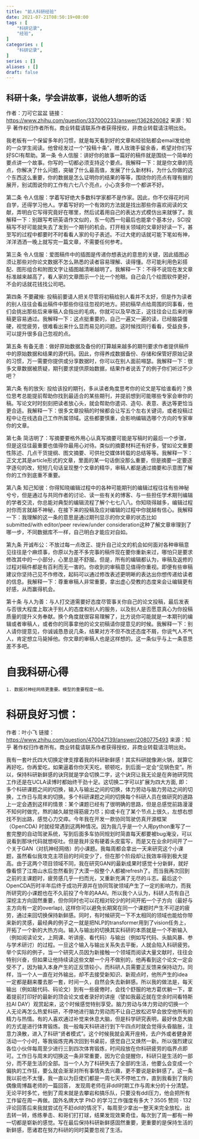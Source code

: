 ```yaml
---
title: "前人科研经验"
date: 2021-07-21T08:50:19+08:00
tags : [
    "科研记录",
    "经验",
]
categories : [
    "科研记录",
]
series : []
aliases : []
draft: false
---
```


## 科研十条，学会讲故事，说他人想听的话

作者：刀可它盆盆
链接：https://www.zhihu.com/question/337000233/answer/1362826082
来源：知乎
著作权归作者所有。商业转载请联系作者获得授权，非商业转载请注明出处。

我老板有一个保留多年的习惯，就是每天看到好的文章和经验贴都会email发给他的一众学生阅读。他曾经发过一个“投稿十条”，赠人玫瑰手留余香，希望对你们写好SCI有帮助。第一条    令人信服：讲好你的故事一篇好的稿件就是围绕一个简单的要点讲一个故事。你写的一切都必须支持这个要点。我解释一下：就是你文章的亮点，你解决了什么问题，突破了什么最高值，发展了什么新材料，为什么你做的这个东西这么重要，你的数据是怎么证明你的结果的等等，围绕你的亮点有理有据的展开，别试图说你的工作有六七八个亮点，小心贪多你一个都讲不好。

第二条 令人信服：学着写好绝大多数科学家都不是作家。因此，你不仅得花时间自学，还得学习他人。学着写好的一个有效的方法就是找出那些你喜欢阅读的文献，弄明白它写得究竟好在哪里，然后试着用自己的表达方式模仿出来就够了。我解释一下：别跟写考研英语作文似的，东一句西一句最后也能拿个基本分，SCI投稿写不好可能就失去了发到一个期刊的机会。打开相关领域的文章好好读一下，甚至写的过程中都要时不时看看人家的句子表述。不过大佬的话就可能下笔如有神，洋洋洒洒一晚上就写完一篇文章，不需要任何参考。

第三条 令人信服：爱图稿件中的插图是传递你想表达的意思的关键，因此插图必须让那些对你论文数据不怎么熟悉的读者容易理解、读得懂。尽可能利用色彩搭配、图形组合和附图文字让插图越清晰越明了。我解释一下：不得不说现在发文章标准越来越高了，看人家的文章图示一个比一个抢眼。自己会几个绘图软件更好，不会的话就花钱找公司吧。

第四条 不要藏掖: 投稿前要请人把关尽管将初稿给别人看并不太好，但是作为读者的别人往往会看出稿件中那些你往往忽视的地方。把初稿早点给周围的同事看，他们会挑出那些后来审稿人会指出的毛病，你就可以及早改正，这往往会让后来的审稿更容易通过。我解释一下：这点挺重要的，自己一遍又一遍的读，已经脑袋僵硬，视觉疲劳，很难看出来什么显而易见的问题。这时候找同行看看，受益良多，可以提升很多自己忽视的点。

第五条 有备无患：做好原始数据及备份的打算越来越多的期刊要求作者提供稿件中的原始数据和结果的源代码。因此，你得养成数据备份、存储和保管好原始记录的习惯，万一需要你提供或分享数据时，你可以在别人面前嘚瑟。我解释一下：很多文章数据被质疑，期刊要求提供原始数据，结果作者说丢了的例子你们听过不少吧？

第六条 有的放矢: 投给该投的期刊，多从读者角度思考你的论文是写给谁看的？换位思考总能提前帮助你找到最适合的某些期刊，并提前想到可能哪些专家会审你的稿。写论文时时刻刻把读者放心头，就会帮助你遣词、造句、表意、表达等更恰当更合适。我解释一下：很多文章投稿的时候都会让写五个左右关键词，或者投稿过程中让在线选自己工作所属领域。这些都要慎重，会影响编辑选哪个方向的专家审你的文章。

第七条 简洁明了：写摘要要格外用心认真写摘要可能是写稿时的最后一个步骤，但是这往往最重要也值得你最用心对待。类似的摘要材料还有好多，譬如论文重要性陈述、几点干货提纲、图文摘要、可供社交媒体转载的总结等等。我解释一下：正文尤其是article形式的文章，里面的某一句话倒没那么重要，但是摘要一定要逐字逐句的改，短短几句话呈现整个文章的精华，审稿人都是通过摘要和示意图了解你的工作到底重不重要。

第八条 知己知彼：你得知晓编辑过程中的各种可能期刊的编辑过程往往有些神秘兮兮，但是通过与共同作者的讨论、读一些有关的博客、与一些担任学术期刊编辑的学者交流，你总能对典型的编辑流程了解个七七八八。你知晓得越多，编辑过程对你而言就越不神秘，在接下来的投稿及应对编辑的过程中你就越有信心。我解释一下：我理解的这一条的意思是通过期刊显示的你文章的状态比如submitted/with editor/peer review/under consideration这种了解文章审理到了哪一步，不同数据库不一样，自己明白才能应对自如。

第九条 开诚布公：不放过每一点改正、提升自己论文的机会如何面对各种审稿意见往往是个麻烦事，你原以为差不多完事的稿件现在要你重新来过，哪怕只是要求修改其中的一小部分，心里总是不舒服。但是，所有的编辑都认为，审稿及返修的过程对稿件都是有百利而无一害的。你收到的审稿意见值得你重视。即便有些审稿建议你坚持己见不作修改，起码可以通过修改表述更明晰的表达出你想传递给读者的信息。我解释一下：尊重审稿人非常重要，拿出虚心受教的态度来会让编辑更有好感，从而赢得机会。

第十条 与人为善：与人打交道需要好态度尽管事关你自己的论文投稿，最后发表与否很大程度上取决于别人的态度和别人的服务，以及别人是否愿意真心为你投稿质量的提升义务奉献。换个角度就很容易理解了，比方说你可能就是一本期刊的编辑或者审稿人，或者你的同事拿他的论文初稿请你提意见的时候。我解释一下：别人请你提意见，你诚诚恳恳说几条，结果对方不但不改还态度不屑，你说气人不气人，肯定想立马毙掉他。你文章的审稿人也是这样想的。这一条似乎与上一条意思差不多吧。

# 自我科研心得

    1. 数据对神经网络更重要。模型的重要程度一般。

# 科研良好习惯：
作者：叶小飞
链接：https://www.zhihu.com/question/470047139/answer/2080775493
来源：知乎
著作权归作者所有。商业转载请联系作者获得授权，非商业转载请注明出处。

我有一套叶氏四大切换定律支撑着我的科研新鲜感！其实科研就像涮火锅，就算它再好吃，你再爱吃，如果逼着你你天天吃，顿顿吃，到后面一定会“见锅色变”。所以，保持科研新鲜感的诀窍就是学会切换二字，这个诀窍让我无论是在奔驰研究院工作还是在UCLA读博时都始终干劲十足。这切换二字可以扩展为四大方面, 即：多个科研课题之间的切换，输入与输出之间的切换，体力劳动与脑力劳动之间的切换，工作日与周末的切换。多个科研课题之间的切换每个科研人员在做研究的道路上一定会遇到这样的情景：某个课题已经有了很明确的思路，但是总感觉前路漫漫不知何时做完，熬的越久越觉得筋疲力尽；抑或卡在了某个节点上很久，左想右想找不到出路，感觉心力交瘁。今年我在开发一款协同驾驶仿真开源框架（OpenCDA) 时就经常遇到这两种情况。因为我几乎是一个人用python重写了一套完整的自动驾驶系统，写到后面多车协同规划时简直每天都要被bug淹没，可以说看到那块代码就想呕吐。但是我并没有硬着头皮蛮写，而是又在业余时间开了一个关于GAN（对抗神经网络）的小课题。我每周都会拿出一天来研究这个小课题，虽然看似我攻克主项目的时间变少了，但在那个阶段却让我效率得到极大提高。由于这两个项目领域不同，我在研究GAN的最新成果时感觉十分新鲜，就好像看惯了江南山水后忽然看到了大漠一般整个人都被refresh了。而当我再次回到之前的主课题时，疲劳感几乎一扫而光，又重新充满了无尽的斗志。最后这个OpenCDA历时半年后终于成功开源并在协同驾驶领域产生了一定的影响力，而我所研究的小课题也在不久前投了今年的AAAI。所以我个人认为，科研人员有自己深挖主方向固然重要，但你同时也可以花相对较少的时间开拓一个子方向（最好与主方向有一定的overlap), 这样你可以避免长期窝在同一个课题时产生不可逆的疲劳，通过来回切换保持新鲜感。同时，有时候研究一下不太相同的领域也能给你带来新的灵感，最经典的例子之一就是把NLP的transformer用到了vision任务上，开拓了一个新的大热方向。输入与输出的切换其实科研的本质就是一个不断输入（例如阅读论文，上网课、听讲座、看代码）与输出（例如写代码、头脑风暴、参与学术研讨）的过程。一旦这个输入与输出关系失去平衡，人就会陷入科研疲劳。举个实际的例子，当一个研究人员因为新接触一个领域而阅读大量文献时，往往会特别兴奋，但如果让他持续读这些文献一个月不做别的，他再看到这个论文一定会受不了，因为输入本身产生的正反馈较小，而科研人员需要正反馈来保持动力。同样，当一个人一直在对外输出，却不去接受新知识、新观点时，他所产生的idea一定都是翻来覆去那一套，时间一久，自然会失去新鲜感。所以我的做法是，每天输出（例如敲代码、码论文）到有一些疲倦时，会找个舒服的地方葛优躺一下，拿着提前打印好的最新的顶会论文或者录好的讲座（譬如我最近就在空余时间看特斯拉AI DAY）观赏起来，这个时候感觉特别享受。脑力劳动与体力劳动的切换一个人无论再怎么热爱科研，不停地进行脑力劳动而不让自己放松迟早会放空他所有的精力与热情。有的人喜欢通过补觉来休息大脑，但是科学研究表明，最好休息大脑的方式是进行体育锻炼。我一般每天科研进行到下午四点时就会觉得头昏脑胀，注意力涣散，进入了科研“贤者模式”。这个时候我就会离开座椅，去户外或者健身房活动一个小时，等我锻炼完再次回到书桌前，感觉自己又焕然一新。所以强烈建议各位小伙伴每周至少进行三到四次体育锻炼，时间段放在你科研疲劳的临界点即可。工作日与周末的切换这一条非常重要，因为它会提醒你，科研只是生活的一部分，而不是生活的全部。当一个人为了科研失去了全部的生活，他要么会变成一个偏执的工作狂，要么就会渐渐对所有事情失去兴趣，更不要说是新鲜感了。这一条我以前也不太懂，我一直以为巨佬们都是一周七天不停地工作，直到我看到了我的偶像周博磊老师的一篇回答， 发现周老师在非ddl时期工作与周末分的十分清楚。无论平时多忙，他到了周末就是去攀岩和搞乐队，只要没有ddl压力，他会把所有工作留在周一再做。国外名牌大学 PhD 的学习工作强度有多大？3505 赞同 · 132 评论回答后来我就尝试在不赶ddl的情况下，每周至少拿出一整天来完全放松，出去转一转，练练拳击、和哥们打打球，结果发现效果奇佳，每次到了周一都有一种一切都是崭新的感觉。写在最后保持科研新鲜感固然重要，更重要的是保持生活的新鲜感，愿诸君在努力科研的同时莫要忽视了生活。